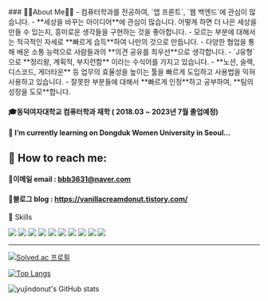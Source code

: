 <div width = "50%">
### 👩‍💻About Me👩‍💻
- 컴퓨터학과를 전공하여, `앱 프론트`, `웹 백엔드`에 관심이 많습니다.
- **세상을 바꾸는 아이디어**에 관심이 많습니다. 어떻게 하면 더 나은 세상을 만들 수 있는지, 흥미로운 생각들을 구현하는 것을 좋아합니다.
- 모르는 부분에 대해서는 적극적인 자세로 **빠르게 습득**하여 나만의 것으로 만듭니다.
- 다양한 협업을 통해 배운 소통 능력으로 사람들과의 **의견 공유를 최우선**으로 생각합니다.
- `J유형`으로 **정리왕, 계획적, 부지런함** 이라는 수식어를 가지고 있습니다.
- **노션, 슬랙, 디스코드, 게더타운** 등 업무의 효율성을 높이는 툴을 빠르게 도입하고 사용법을 익혀 사용하고 있습니다.
- 잘못한 부분들에 대해서 **빠르게 인정**하고 공부하여, **팀의 성장을 도모**합니다.

<br/> 

#### 🎓동덕여자대학교 컴퓨터학과 재학 ( 2018.03 ~ 2023년 7월 졸업예정)
#### 🌱 I’m currently learning on Dongduk Women University in Seoul...

## 📩 How to reach me:
#### 🌝이메일 email : bbb3631@naver.com <br/> 
#### 🌝블로그 blog : https://vanillacreamdonut.tistory.com/ 
</div>
<div width = "50%>
              
### 💪 Skills
<img src="https://img.shields.io/badge/Android-3DDC84?style=flat-square&logo=Android&logoColor=white"/>&nbsp;<img src="https://img.shields.io/badge/Java-007396?style=flat-square&logo=Java&logoColor=white"/>&nbsp;<img src="https://img.shields.io/badge/Kotlin-7F52FF?style=flat-square&logo=Kotlin&logoColor=white"/>&nbsp;<img src="https://img.shields.io/badge/Django-092E20?style=flat-square&logo=Django&logoColor=white"/>&nbsp;<img src="https://img.shields.io/badge/Html5-E34F26?style=flat-square&logo=Html5&logoColor=white"/>&nbsp;<img src="https://img.shields.io/badge/Css3-1572B6?style=flat-square&logo=Css3&logoColor=white"/>&nbsp;<img src="https://img.shields.io/badge/C-092E20?style=flat-square&logo=C&logoColor=white"/>&nbsp;<img src="https://img.shields.io/badge/JavaScript-F7DF1E?style=flat-square&logo=JavaScript&logoColor=white"/>&nbsp;<img src="https://img.shields.io/badge/MySQL-092E20?style=flat-square&logo=MySQL&logoColor=white"/>&nbsp;<img src="https://img.shields.io/badge/Python-3776AB?style=flat-square&logo=Python&logoColor=white"/>
  
<hr>
  
[![Solved.ac 프로필](http://mazassumnida.wtf/api/v2/generate_badge?boj=bbb3631)](https://solved.ac/bbb3631)
  
[![Top Langs](https://github-readme-stats.vercel.app/api/top-langs/?username=yujindonut&layout=compact&theme=vue&langs_count=5)](https://github.com/anuraghazra/github-readme-stats) 
  
![yujindonut's GitHub stats](https://github-readme-stats.vercel.app/api?username=yujindonut&show_icons=true&theme=vue)
</div>
